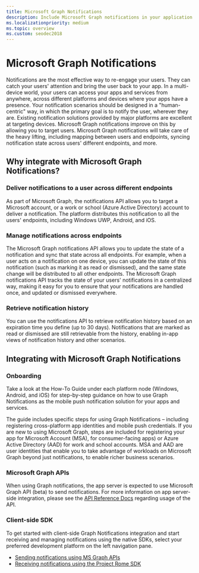```yaml
---
title: Microsoft Graph Notifications
description: Include Microsoft Graph notifications in your application to re-engage users in a human-centric way.
ms.localizationpriority: medium
ms.topic: overview
ms.custom: seodec2018
---
```


# Microsoft Graph Notifications
Notifications are the most effective way to re-engage your users. They can catch your users' attention and bring the user back to your app. In a multi-device world, your users can access your apps and services from anywhere, across different platforms and devices where your apps have a presence.
Your notification scenarios should be designed in a "human-centric" way, in which the primary goal is to notify the user, wherever they are. Existing notification solutions provided by major platforms are excellent at targeting devices. Microsoft Graph notifications improve on this by allowing you to target users. Microsoft Graph notifications will take care of the heavy lifting, including mapping between users and endpoints, syncing notification state across users' different endpoints, and more.

## Why integrate with Microsoft Graph Notifications?

### Deliver notifications to a user across different endpoints
As part of Microsoft Graph, the notifications API allows you to target a Microsoft account, or a work or school (Azure Active Directory) account to deliver a notification. The platform distributes this notification to all the users' endpoints, including Windows UWP, Android, and iOS.

### Manage notifications across endpoints
The Microsoft Graph notifications API allows you to update the state of a notification and sync that state across all endpoints. For example, when a user acts on a notification on one device, you can update the state of this notification (such as marking it as read or dismissed), and the same state change will be distributed to all other endpoints. The Microsoft Graph notifications API tracks the state of your users' notifications in a centralized way, making it easy for you to ensure that your notifications are handled once, and updated or dismissed everywhere.

### Retrieve notification history
You can use the notifications API to retrieve notification history based on an expiration time you define (up to 30 days). Notifications that are marked as read or dismissed are still retrievable from the history, enabling in-app views of notification history and other scenarios.

## Integrating with Microsoft Graph Notifications

### Onboarding
Take a look at the How-To Guide under each platform node (Windows, Android, and iOS) for step-by-step guidance on how to use Graph Notifications as the mobile push notification solution for your apps and services. 

The guide includes specific steps for using Graph Notifications – including registering cross-platform app identities and mobile push credentials. If you are new to using Microsoft Graph, steps are included for registering your app for Microsoft Account (MSA), for consumer-facing apps) or Azure Active Directory (AAD) for work and school accounts. MSA and AAD are user identities that enable you to take advantage of workloads on Microsoft Graph beyond just notifications, to enable richer business scenarios. 

### Microsoft Graph APIs
When using Graph notifications, the app server is expected to use Microsoft Graph API (beta) to send notifications. For more information on app server-side integration, please see the [API Reference Docs](https://developer.microsoft.com/graph/docs/api-reference/beta/resources/notifications-api-overview) regarding usage of the API. 

### Client-side SDK
To get started with client-side Graph Notifications integration and start receiving and managing notifications using the native SDKs, select your preferred development platform on the left navigation pane. 

* [Sending notifications using MS Graph APIs](sending-notifications.md)
* [Receiving notifications using the Project Rome SDK](receiving-notifications/index.md)

